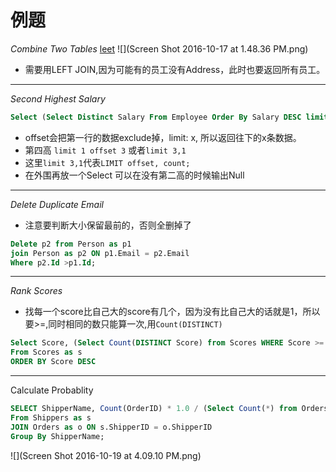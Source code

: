 # 例题

*Combine Two Tables* [leet](https://leetcode.com/problems/combine-two-tables/)
![](Screen Shot 2016-10-17 at 1.48.36 PM.png)


* 需要用LEFT JOIN,因为可能有的员工没有Address，此时也要返回所有员工。

---

*Second Highest Salary*

```sql
Select (Select Distinct Salary From Employee Order By Salary DESC limit 1 offset 1) as SecondHighestSalary
```

* offset会把第一行的数据exclude掉，limit: x, 所以返回往下的x条数据。
* 第四高 ```limit 1 offset 3``` 或者```limit 3,1```
* 这里```limit 3,1```代表```LIMIT offset, count;```
* 在外围再放一个Select 可以在没有第二高的时候输出Null

---
*Delete Duplicate Email*
* 注意要判断大小保留最前的，否则全删掉了
```sql
Delete p2 from Person as p1
join Person as p2 ON p1.Email = p2.Email
Where p2.Id >p1.Id;
```
---
*Rank Scores*
* 找每一个score比自己大的score有几个，因为没有比自己大的话就是1，所以要>=,同时相同的数只能算一次,用```Count(DISTINCT)```
```sql
Select Score, (Select Count(DISTINCT Score) from Scores WHERE Score >= s.Score) as Rank 
From Scores as s
ORDER BY Score DESC
```
---
Calculate Probablity

```sql
SELECT ShipperName, Count(OrderID) * 1.0 / (Select Count(*) from Orders) as prob
From Shippers as s
JOIN Orders as o ON s.ShipperID = o.ShipperID
Group By ShipperName;
```

![](Screen Shot 2016-10-19 at 4.09.10 PM.png)
